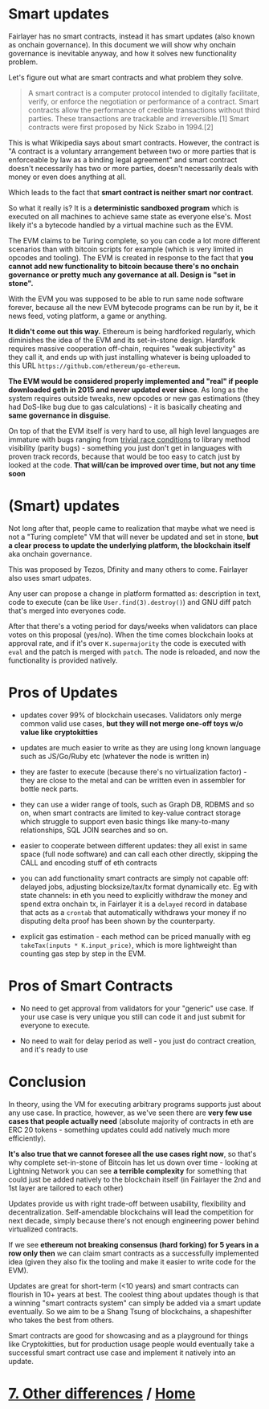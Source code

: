 # Smart updates

Fairlayer has no smart contracts, instead it has smart updates (also known as onchain governance). In this document we will show why onchain governance is inevitable anyway, and how it solves new functionality problem.

Let's figure out what are smart contracts and what problem they solve.

> A smart contract is a computer protocol intended to digitally facilitate, verify, or enforce the negotiation or performance of a contract. Smart contracts allow the performance of credible transactions without third parties. These transactions are trackable and irreversible.[1] Smart contracts were first proposed by Nick Szabo in 1994.[2]

This is what Wikipedia says about smart contracts. However, the contract is "A contract is a voluntary arrangement between two or more parties that is enforceable by law as a binding legal agreement" and smart contract doesn't necessarily has two or more parties, doesn't necessarily deals with money or even does anything at all.

Which leads to the fact that **smart contract is neither smart nor contract**.

So what it really is? It is a **deterministic sandboxed program** which is executed on all machines to achieve same state as everyone else's. Most likely it's a bytecode handled by a virtual machine such as the EVM.

The EVM claims to be Turing complete, so you can code a lot more different scenarios than with bitcoin scripts for example (which is very limited in opcodes and tooling). The EVM is created in response to the fact that **you cannot add new functionality to bitcoin because there's no onchain governance or pretty much any governance at all. Design is "set in stone".**

With the EVM you was supposed to be able to run same node software forever, because all the new EVM bytecode programs can be run by it, be it news feed, voting platform, a game or anything.

**It didn't come out this way.** Ethereum is being hardforked regularly, which diminishes the idea of the EVM and its set-in-stone design. Hardfork requires massive cooperation off-chain, requires "weak subjectivity" as they call it, and ends up with just installing whatever is being uploaded to this URL `https://github.com/ethereum/go-ethereum`.

**The EVM would be considered properly implemented and "real" if people downloaded geth in 2015 and never updated ever since**. As long as the system requires outside tweaks, new opcodes or new gas estimations (they had DoS-like bug due to gas calculations) - it is basically cheating and **same governance in disguise**.

On top of that the EVM itself is very hard to use, all high level languages are immature with bugs ranging from <a href="https://medium.com/@homakov/make-ethereum-blockchain-again-ef73c5b86582">trivial race conditions</a> to library method visibility (parity bugs) - something you just don't get in languages with proven track records, because that would be too easy to catch just by looked at the code. **That will/can be improved over time, but not any time soon**

# (Smart) updates

Not long after that, people came to realization that maybe what we need is not a "Turing complete" VM that will never be updated and set in stone, **but a clear process to update the underlying platform, the blockchain itself** aka onchain governance.

This was proposed by Tezos, Dfinity and many others to come. Fairlayer also uses smart udpates.

Any user can propose a change in platform formatted as: description in text, code to execute (can be like `User.find(3).destroy()`) and GNU diff patch that's merged into everyones code.

After that there's a voting period for days/weeks when validators can place votes on this proposal (yes/no). When the time comes blockchain looks at approval rate, and if it's over `K.supermajority` the code is executed with `eval` and the patch is merged with `patch`. The node is reloaded, and now the functionality is provided natively.

# Pros of Updates

- updates cover 99% of blockchain usecases. Validators only merge common valid use cases, **but they will not merge one-off toys w/o value like cryptokitties**

- updates are much easier to write as they are using long known language such as JS/Go/Ruby etc (whatever the node is written in)

- they are faster to execute (because there's no virtualization factor) - they are close to the metal and can be written even in assembler for bottle neck parts.

- they can use a wider range of tools, such as Graph DB, RDBMS and so on, when smart contracts are limited to key-value contract storage which struggle to support even basic things like many-to-many relationships, SQL JOIN searches and so on.

- easier to cooperate between different updates: they all exist in same space (full node software) and can call each other directly, skipping the CALL and encoding stuff of eth contracts

- you can add functionality smart contracts are simply not capable off: delayed jobs, adjusting blocksize/tax/tx format dynamically etc. Eg with state channels: in eth you need to explicitly withdraw the money and spend extra onchain tx, in Fairlayer it is a `delayed` record in database that acts as a `crontab` that automatically withdraws your money if no disputing delta proof has been shown by the counterparty.

- explicit gas estimation - each method can be priced manually with eg `takeTax(inputs * K.input_price)`, which is more lightweight than counting gas step by step in the EVM.

# Pros of Smart Contracts

- No need to get approval from validators for your "generic" use case. If your use case is very unique you still can code it and just submit for everyone to execute.

- No need to wait for delay period as well - you just do contract creation, and it's ready to use

# Conclusion

In theory, using the VM for executing arbitrary programs supports just about any use case. In practice, however, as we've seen there are **very few use cases that people actually need** (absolute majority of contracts in eth are ERC 20 tokens - something updates could add natively much more efficiently).

**It's also true that we cannot foresee all the use cases right now**, so that's why complete set-in-stone of Bitcoin has let us down over time - looking at Lightning Network you can see **a terrible complexity** for something that could just be added natively to the blockchain itself (in Fairlayer the 2nd and 1st layer are tailored to each other)

Updates provide us with right trade-off between usability, flexibility and decentralization. Self-amendable blockchains will lead the competition for next decade, simply because there's not enough engineering power behind virtualized contracts.

If we see **ethereum not breaking consensus (hard forking) for 5 years in a row only then** we can claim smart contracts as a successfully implemented idea (given they also fix the tooling and make it easier to write code for the EVM).

Updates are great for short-term (<10 years) and smart contracts can flourish in 10+ years at best. The coolest thing about updates though is that a winning "smart contracts system" can simply be added via a smart update eventually. So we aim to be a Shang Tsung of blockchains, a shapeshifter who takes the best from others.

Smart contracts are good for showcasing and as a playground for things like Cryptokitties, but for production usage people would eventually take a successful smart contract use case and implement it natively into an update.

# [7. Other differences](/07_other_differences.md) / [Home](/README.md)
